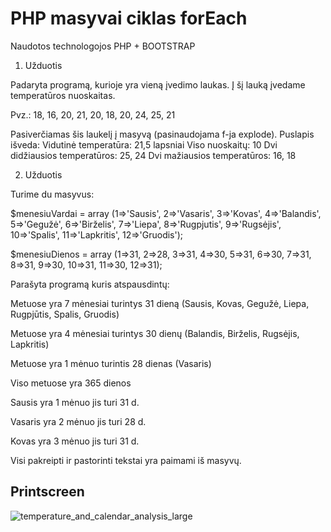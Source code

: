 # PHP masyvai ciklas forEach

Naudotos technologojos PHP + BOOTSTRAP

1. Užduotis

Padaryta programą, kurioje yra vieną įvedimo laukas. Į šį lauką įvedame temperatūros nuoskaitas.

Pvz.:
18, 16, 20, 21, 20, 18, 20, 24, 25, 21

Pasiverčiamas šis laukelį į masyvą (pasinaudojama f-ja explode). Puslapis išveda:
Vidutinė temperatūra: 21,5 lapsniai
Viso nuoskaitų: 10
Dvi didžiausios temperatūros: 25, 24
Dvi mažiausios temperatūros: 16, 18

2. Užduotis

Turime du masyvus:

$menesiuVardai = array (1=>'Sausis', 2=>'Vasaris', 3=>'Kovas', 4=>'Balandis', 5=>'Gegužė', 6=>'Birželis', 7=>'Liepa', 8=>'Rugpjutis', 9=>'Rugsėjis', 10=>'Spalis', 11=>'Lapkritis', 12=>'Gruodis');

$menesiuDienos = array (1=>31, 2=>28, 3=>31, 4=>30, 5=>31, 6=>30, 7=>31, 8=>31, 9=>30, 10=>31, 11=>30, 12=>31);

Parašyta programą kuris atspausdintų:

Metuose yra 7 mėnesiai turintys 31 dieną (Sausis, Kovas, Gegužė, Liepa, Rugpjūtis, Spalis, Gruodis)

Metuose yra 4 mėnesiai turintys 30 dienų (Balandis, Birželis, Rugsėjis, Lapkritis)

Metuose yra 1 mėnuo turintis 28 dienas (Vasaris)


Viso metuose yra 365 dienos

Sausis yra 1 mėnuo jis turi 31 d.

Vasaris yra 2 mėnuo jis turi 28 d.

Kovas yra 3 mėnuo jis turi 31 d.


Visi pakreipti ir pastorinti tekstai yra paimami iš masyvų.

## Printscreen

![temperature_and_calendar_analysis_large](https://user-images.githubusercontent.com/117721797/214940464-9c8a19cc-13c6-4743-b53c-5293183360fd.png)

